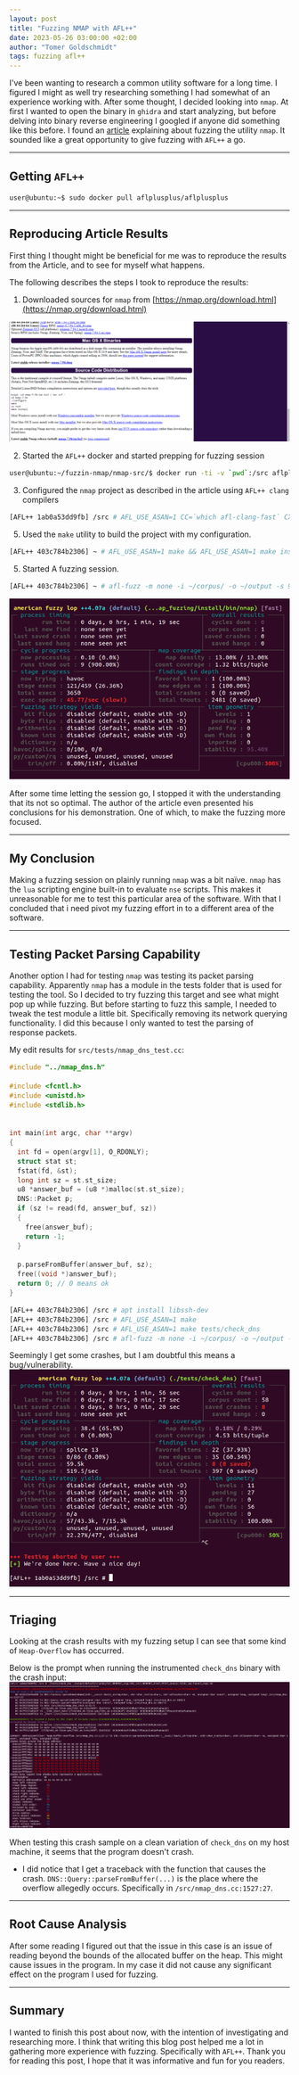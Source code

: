 ```yaml
---
layout: post
title: "Fuzzing NMAP with AFL++"
date: 2023-05-26 03:00:00 +02:00
author: "Tomer Goldschmidt"
tags: fuzzing afl++
---
```


I've been wanting to research a common utility software for a long time. I figured I might as well try researching something I had somewhat of an experience working with.
After some thought, I decided looking into `nmap`.
At first I wanted to open the binary in `ghidra` and start analyzing, but before delving into binary reverse engineering I googled if anyone did something like this before.
I found an [article](https://katsuragicsl.github.io/posts/2022/08/fuzzing-nmap1-a-dumb-approach/) explaining about fuzzing the utility `nmap`. It sounded like a great opportunity to give fuzzing with `AFL++` a go.

---
## Getting `AFL++`
```bash
user@ubuntu:~$ sudo docker pull aflplusplus/aflplusplus
```

---
## Reproducing Article Results
First thing I thought might be beneficial for me was to reproduce the results from the Article, and to see for myself what happens.

The following describes the steps I took to reproduce the results:
1. Downloaded sources for `nmap` from [https://nmap.org/download.html](https://nmap.org/download.html)
<img src="/assets/20230526014749.png" />

2. Started the `AFL++` docker and started prepping for fuzzing session
```bash
user@ubuntu:~/fuzzin-nmap/nmap-src/$ docker run -ti -v `pwd`:/src aflplusplus/aflplusplus
```
 3. Configured the `nmap` project as described in the article using `AFL++ clang` compilers
```bash
[AFL++ 1ab0a53dd9fb] /src # AFL_USE_ASAN=1 CC=`which afl-clang-fast` CXX=`which afl-clang-fast++` ./configure --prefix="$HOME/nmap_fuzzing/install/"
```
 5. Used the `make` utility to build the project with my configuration.
```bash
[AFL++ 403c784b2306] ~ # AFL_USE_ASAN=1 make && AFL_USE_ASAN=1 make install
```
5. Started A fuzzing session.
```bash
[AFL++ 403c784b2306] ~ # afl-fuzz -m none -i ~/corpus/ -o ~/output -s 999 -- ~/nmap_fuzzing/install/bin/nmap 127.0.0.1 -p 80 --script @@
```

<img src="/assets/20230526021804.png" />

After some time letting the session go, I stopped it with the understanding that its not so optimal. The author of the article even presented his conclusions for his demonstration. One of which, to make the fuzzing more focused.

---
## My Conclusion
Making a fuzzing session on plainly running `nmap` was a bit naïve. `nmap` has the `lua` scripting engine built-in to evaluate `nse` scripts. This makes it unreasonable for me to test this particular area of the software. With that I concluded that i need pivot my fuzzing effort in to a different area of the software.

---
## Testing Packet Parsing Capability
Another option I had for testing `nmap` was testing its packet parsing capability. Apparently `nmap` has a module in the tests folder that is used for testing the tool. So I decided to try fuzzing this target and see what might pop up while fuzzing.
But before starting to fuzz this sample, I needed to tweak the test module a little bit. Specifically removing its network querying functionality. 
I did this because I only wanted to test the parsing of response packets.

My edit results for `src/tests/nmap_dns_test.cc`:
```c
#include "../nmap_dns.h"

#include <fcntl.h>
#include <unistd.h>
#include <stdlib.h>


int main(int argc, char **argv)
{
  int fd = open(argv[1], O_RDONLY);
  struct stat st;
  fstat(fd, &st);
  long int sz = st.st_size;
  u8 *answer_buf = (u8 *)malloc(st.st_size);
  DNS::Packet p;
  if (sz != read(fd, answer_buf, sz))
  {
    free(answer_buf);
    return -1;
  }

  p.parseFromBuffer(answer_buf, sz);
  free((void *)answer_buf);
  return 0; // 0 means ok
}
```

```bash
[AFL++ 403c784b2306] /src # apt install libssh-dev
[AFL++ 403c784b2306] /src # AFL_USE_ASAN=1 make
[AFL++ 403c784b2306] /src # AFL_USE_ASAN=1 make tests/check_dns
[AFL++ 403c784b2306] /src # afl-fuzz -m none -i ~/corpus/ -o ~/output -s 999 -- ./tests/check_dns @@
```

Seemingly I get some crashes, but I am doubtful this means a bug/vulnerability.
<img src="/assets/20230526113258.png" />

---
## Triaging
Looking at the crash results with my fuzzing setup I can see that some kind of `Heap-Overflow` has occurred.

Below is the prompt when running the instrumented `check_dns` binary with the crash input:
<img src="/assets/20230526113912.png" />

When testing this crash sample on a clean variation of `check_dns` on my host machine, it seems that the program doesn't crash.
* I did notice that I get a traceback with the function that causes the crash. `DNS::Query::parseFromBuffer(...)` is the place where the overflow allegedly occurs.
  Specifically in `/src/nmap_dns.cc:1527:27`.

---
## Root Cause Analysis
After some reading I figured out that the issue in this case is an issue of reading beyond the bounds of the allocated buffer on the heap.
This might cause issues in the program. In my case it did not cause any significant effect on the program I used for fuzzing.

---
## Summary
I wanted to finish this post about now, with the intention of investigating and researching more. I think that writing this blog post helped me a lot in gathering more experience with fuzzing. Specifically with `AFL++`. Thank you for reading this post, I hope that it was informative and  fun for you readers.


